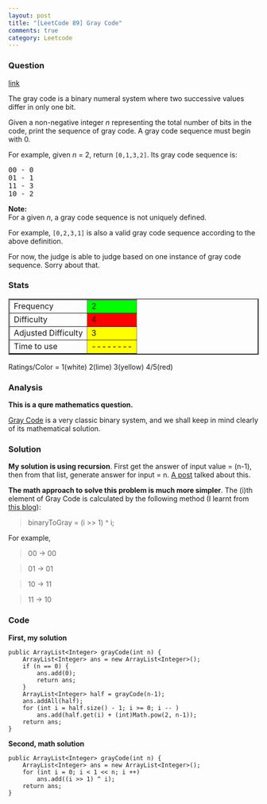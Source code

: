 ```yaml
---
layout: post
title: "[LeetCode 89] Gray Code"
comments: true
category: Leetcode
---
```


### Question

[link](https://oj.leetcode.com/problems/gray-code/)

<div class="question-content">
            <p></p><p>The gray code is a binary numeral system where two successive values differ in only one bit.</p>

<p>Given a non-negative integer <i>n</i> representing the total number of bits in the code, print the sequence of gray code. A gray code sequence must begin with 0.</p>

<p>For example, given <i>n</i> = 2, return <code>[0,1,3,2]</code>. Its gray code sequence is:</p>
<pre>00 - 0
01 - 1
11 - 3
10 - 2
</pre>

<p><b>Note:</b><br>
For a given <i>n</i>, a gray code sequence is not uniquely defined.
</p>
<p>For example, <code>[0,2,3,1]</code> is also a valid gray code sequence according to the above definition.</p>

<p>For now, the judge is able to judge based on one instance of gray code sequence. Sorry about that.</p><p></p>
          </div>

### Stats

<table border="2">
	<tr>
		<td>Frequency</td>
		<td bgcolor="lime">2</td>
	</tr>
	<tr>
		<td>Difficulty</td>
		<td bgcolor="red">4</td>
	</tr>
	<tr>
		<td>Adjusted Difficulty</td>
		<td bgcolor="yellow">3</td>
	</tr>
	<tr>
		<td>Time to use</td>
		<td bgcolor="yellow">--------</td>
	</tr>
</table>

Ratings/Color = 1(white) 2(lime) 3(yellow) 4/5(red)

### Analysis

**This is a qure mathematics question.**

[Gray Code](http://en.wikipedia.org/wiki/Gray_code) is a very classic binary system, and we shall keep in mind clearly of its mathematical solution.

### Solution

**My solution is using recursion**. First get the answer of input value = (n-1), then from that list, generate answer for input = n. [A post](http://fisherlei.blogspot.sg/2012/12/leetcode-gray-code.html) talked about this.

**The math approach to solve this problem is much more simpler**. The (i)th element of Gray Code is calculated by the following method (I learnt from [this blog](http://blog.csdn.net/worldwindjp/article/details/21536103)):

> binaryToGray = (i >> 1) ^ i;

For example,

> 00 -> 00

> 01 -> 01

> 10 -> 11

> 11 -> 10

### Code

**First, my solution**

    public ArrayList<Integer> grayCode(int n) {
    	ArrayList<Integer> ans = new ArrayList<Integer>();
        if (n == 0) {
    	    ans.add(0);
    	    return ans;
    	}
        ArrayList<Integer> half = grayCode(n-1);
        ans.addAll(half);
        for (int i = half.size() - 1; i >= 0; i -- )
            ans.add(half.get(i) + (int)Math.pow(2, n-1));
        return ans;
    }

**Second, math solution**

    public ArrayList<Integer> grayCode(int n) {
    	ArrayList<Integer> ans = new ArrayList<Integer>();
    	for (int i = 0; i < 1 << n; i ++)
    	    ans.add((i >> 1) ^ i);
        return ans;
    }
